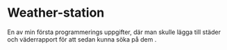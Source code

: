 # Weather-station
En av min första programmerings uppgifter, där man skulle lägga till städer och väderrapport för att sedan kunna söka på dem .
